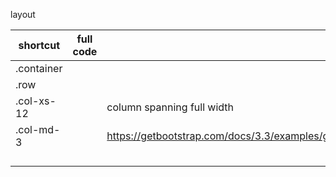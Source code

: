 layout

| shortcut   | full code                     |                                                  |
| ---------- | ----------------------------- | ------------------------------------------------ |
| .container | <div class="container"></div> |                                                  |
| .row       | <div class="row"></div>       |                                                  |
| .col-xs-12 | <div class="col-xs-12"></div> | column spanning full width                       |
| .col-md-3  |                               | https://getbootstrap.com/docs/3.3/examples/grid/ |
|            |                               |                                                  |
|            |                               |                                                  |
|            |                               |                                                  |
|            |                               |                                                  |

